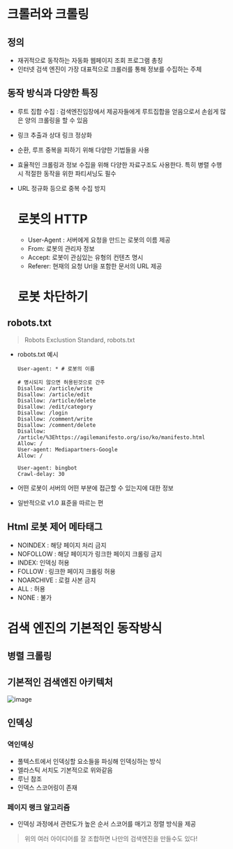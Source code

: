 # 크롤러와 크롤링
## 정의
- 재귀적으로 동작하는 자동화 웹페이지 조회 프로그램 총칭
- 인터넷 검색 엔진이 가장 대표적으로 크롤러를 통해 정보를 수집하는 주체

## 동작 방식과 다양한 특징
- 루트 집합 수집 : 검색엔진입장에서 제공자들에게 루트집합을 얻음으로서 손쉽게 많은 양의 크롤링을 할 수 있음
- 링크 추출과 상대 링크 정상화
- 순환, 루프 중복을 피하기 위해 다양한 기법들을 사용
- 효율적인 크롤링과 정보 수집을 위해 다양한 자료구조도 사용한다. 특히 병렬 수행시 적절한 동작을 위한 파티셔닝도 필수
- URL 정규화 등으로 중복 수집 방지

  # 로봇의 HTTP
  - User-Agent : 서버에게 요청을 만드는 로봇의 이름 제공
  - From: 로봇의 관리자 정보
  - Accept: 로봇이 관심있는 유형의 컨텐츠 명시
  - Referer: 현재의 요청 Url을 포함한 문서의 URL 제공

  # 로봇 차단하기

## robots.txt  
> Robots Exclustion Standard, robots.txt

- robots.txt 예시
      
      User-agent: * # 로봇의 이름

      # 명시되지 않으면 허용된것으로 간주
      Disallow: /article/write
      Disallow: /article/edit
      Disallow: /article/delete
      Disallow: /edit/category
      Disallow: /login
      Disallow: /comment/write
      Disallow: /comment/delete
      Disallow: /article/%3Ehttps://agilemanifesto.org/iso/ko/manifesto.html
      Allow: /
      User-agent: Mediapartners-Google
      Allow: /
      
      User-agent: bingbot
      Crawl-delay: 30

- 어떤 로봇이 서버의 어떤 부분에 접근할 수 있는지에 대한 정보
- 일반적으로 v1.0 표준을 따르는 편

## Html 로봇 제어 메타태그
- NOINDEX : 해당 페이지 처리 금지
- NOFOLLOW : 해당 페이지가 링크한 페이지 크롤링 금지
- INDEX: 인덱싱 허용
- FOLLOW : 링크한 페이지 크롤링 허용
- NOARCHIVE : 로컬 사본 금지
- ALL : 허용
- NONE : 불가

# 검색 엔진의 기본적인 동작방식

## 병렬 크롤링
## 기본적인 검색엔진 아키텍처

![image](https://github.com/Tobystudy/Http-Study/assets/85499582/344a2018-804b-4412-aa35-5db154b564ae)

## 인덱싱
### 역인덱싱
- 풀텍스트에서 인덱싱할 요소들을 파싱해 인덱싱하는 방식
- 엘라스틱 서치도 기본적으로 위와같음
- 루닌 참조
- 인덱스 스코어링이 존재

### 페이지 랭크 알고리즘
- 인덱싱 과정에서 관련도가 높은 순서 스코어를 매기고 정렬 방식을 제공

> 위의 여러 아이디어를 잘 조합하면 나만의 검색엔진을 만들수도 있다!
